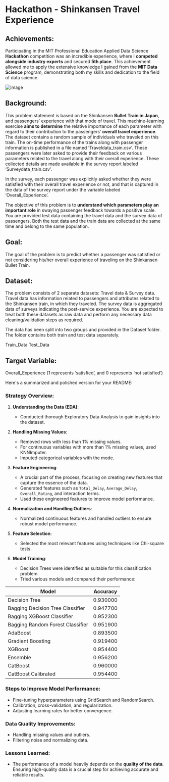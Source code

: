 # Hackathon - Shinkansen Travel Experience

## Achievements:

Participating in the MIT Professional Education Applied Data Science **Hackathon** competition was an incredible experience, where I **competed alongside industry experts** and secured **5th place**. This achievement allowed me to apply the extensive knowledge I gained from the **MIT Data Science** program, demonstrating both my skills and dedication to the field of data science.

![image](https://github.com/user-attachments/assets/97fcffc2-192e-438f-85e6-146e3ed592bc)

## Background:
This problem statement is based on the Shinkansen **Bullet Train in Japan**, and passengers’ experience with that mode of travel. This machine-learning exercise **aims to determine** the relative importance of each parameter with regard to their contribution to the passengers’ **overall travel experience**. The dataset contains a random sample of individuals who traveled on this train. The on-time performance of the trains along with passenger information is published in a file named ‘Traveldata_train.csv’.  These passengers were later asked to provide their feedback on various parameters related to the travel along with their overall experience. These collected details are made available in the survey report labeled ‘Surveydata_train.csv’.

In the survey, each passenger was explicitly asked whether they were satisfied with their overall travel experience or not, and that is captured in the data of the survey report under the variable labeled ‘Overall_Experience’. 

The objective of this problem is to **understand which parameters play an important role** in swaying passenger feedback towards a positive scale. You are provided test data containing the travel data and the survey data of passengers. Both the test data and the train data are collected at the same time and belong to the same population.

## Goal:
The goal of the problem is to predict whether a passenger was satisfied or not considering his/her overall experience of traveling on the Shinkansen Bullet Train.

## Dataset: 

The problem consists of 2 separate datasets: Travel data & Survey data. Travel data has information related to passengers and attributes related to the Shinkansen train, in which they traveled. The survey data is aggregated data of surveys indicating the post-service experience. You are expected to treat both these datasets as raw data and perform any necessary data cleaning/validation steps as required.

The data has been split into two groups and provided in the Dataset folder. The folder contains both train and test data separately.

Train_Data
Test_Data

## Target Variable: 
Overall_Experience (1 represents ‘satisfied’, and 0 represents ‘not satisfied’)

Here's a summarized and polished version for your README:

### Strategy Overview:

1. **Understanding the Data (EDA)**:
   - Conducted thorough Exploratory Data Analysis to gain insights into the dataset.

2. **Handling Missing Values**:
   - Removed rows with less than 1% missing values.
   - For continuous variables with more than 1% missing values, used KNNImputer.
   - Imputed categorical variables with the mode.

3. **Feature Engineering**:
   - A crucial part of the process, focusing on creating new features that capture the essence of the data.
   - Generated features such as `Total_Delay`, `Average_Delay`, `Overall_Rating`, and interaction terms.
   - Used these engineered features to improve model performance.

4. **Normalization and Handling Outliers**:
   - Normalized continuous features and handled outliers to ensure robust model performance.

5. **Feature Selection**:
   - Selected the most relevant features using techniques like Chi-square tests.

6. **Model Training**:
   - Decision Trees were identified as suitable for this classification problem.
   - Tried various models and compared their performance:

| Model                           | Accuracy  |
|---------------------------------|-----------|
| Decision Tree                   | 0.930000  |
| Bagging Decision Tree Classifier| 0.947700  |
| Bagging XGBoost Classifier      | 0.952300  |
| Bagging Random Forest Classifier| 0.951900  |
| AdaBoost                        | 0.893500  |
| Gradient Boosting               | 0.919400  |
| XGBoost                         | 0.954400  |
| Ensemble                        | 0.956200  |
| CatBoost                        | 0.960000  |
| CatBoost Calibrated             | 0.954400  |

### Steps to Improve Model Performance:
- Fine-tuning hyperparameters using GridSearch and RandomSearch.
- Calibration, cross-validation, and regularization.
- Adjusting learning rates for better convergence.

### Data Quality Improvements:
- Handling missing values and outliers.
- Filtering noise and normalizing data.

### Lessons Learned:
- The performance of a model heavily depends on the **quality of the data**. Ensuring high-quality data is a crucial step for achieving accurate and reliable results.
